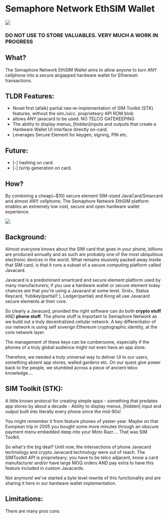 # Semaphore Network EthSIM Wallet
![](https://github.com/base0010/semaphore_network_ethsim/blob/main/logo0.png)


### DO NOT USE TO STORE VALUABLES. VERY MUCH A WORK IN PROGRESS

## What?
The Semaphore Network EthSIM Wallet aims to allow anyone to turn ANY cellphone into a secure airgapped hardware wallet for Ethereum transactions.

## TLDR Features:
*  Novel first (afaik) partial raw re-implementation of SIM Toolkit (STK) features, without the sim.*/uicc.* proprieteary API ROM blob
*  allows ANY javacard to be used. NO TELCO GATEKEEPING
*  The ability to display menus, [hidden]inputs and outputs that create a Hardware Wallet UI interface directly on-card.
*  Leverages Secure Element for keygen, signing, PIN etc.

## Future:
- [-] hashing on card.
- [-] tx/rlp generation on card.

## How?
By combining a cheap(~$10) secure element SIM-sized JavaCard/Smarcard and almost ANY cellphone;
The Semaphore Network EthSIM platform enables an extremely low cost, secure and open hardware wallet experience.

![](https://github.com/base0010/semaphore_network_ethsim/blob/main/animation.gif)

## Background:
Almost everyone knows about the SIM card that goes in your phone, billions are produced annually and as such are probably one of the most ubiquitious electronic devices in the world. What remains elusively packed away inside that SIM card, is that it runs a subset of a secure computing platform called Javacard.

Javacard is a predominant smartcard and secure element platform used by many manufacturers; if you use a hardware wallet or secure element today chances are that you're using a Javacard at some level. Grid+, Status Keycard, Yubikey(partial? ), Ledger(partial) and Kong all use Javacard secure elements at their core.

So clearly a Javacard, provided the right software can do both **crypto stuff** AND **phone stuff**.
The phone stuff is important to Semaphore Network as we build out a truly decentralized cellular network.
A key differentiator of our network is using self soverign Ethereum cryptographic identity, at the core network layer.

The management of these keys can be cumbersome, especially if the phones of a truly global audience might not even have an app store.

Therefore, we needed a truly universal way to deliver UI to our users, something absent app stores, walled gardens etc.
On our quest give power back to the people, we stumbled across a piece of ancient telco knowledge....

## SIM Toolkit (STK):
A little known protocol for creating simple apps -
something that predates app stores by about a decade -
Ability to display menus, [hidden] input and output built into literally every phone since the mid-90s!

You might remember it from feature phones of yester-year. Maybe on that European trip in 2005 you bought some more minutes through an obscure payment menu embedded deep into your Moto Razr.... That was SIM Toolkit.

So what's the big deal? Until now, the intersections of phone Javacard technology and crypto Javacard technology were out of reach. The SIMToolkit API is proprieteary; you have to be telco adjacent, know a card manufacturer and/or have large MOQ orders AND pay extra to have this feature included in custom Javacards.

Not anymore! we've started a byte level rewrite of this functionality and are sharing it here in our hardware wallet implementation.

## Limitations:
There are many pros cons
